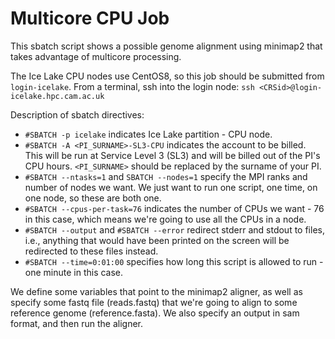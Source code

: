# Multicore CPU Job

This sbatch script shows a possible genome alignment using minimap2 that takes advantage of multicore processing.

The Ice Lake CPU nodes use CentOS8, so this job should be submitted from `login-icelake`. From a terminal, ssh into the login node:
`ssh <CRSid>@login-icelake.hpc.cam.ac.uk`

Description of sbatch directives:

- `#SBATCH -p icelake` indicates Ice Lake partition - CPU node.
- `#SBATCH -A <PI_SURNAME>-SL3-CPU` indicates the account to be billed. This will be run at Service Level 3 (SL3) and will be billed out of the PI's CPU hours. `<PI_SURNAME>` should be replaced by the surname of your PI.
- `#SBATCH --ntasks=1` and `SBATCH --nodes=1` specify the MPI ranks and number of nodes we want. We just want to run one script, one time, on one node, so these are both one.
- `#SBATCH --cpus-per-task=76` indicates the number of CPUs we want - 76 in this case, which means we're going to use all the CPUs in a node.
- `#SBATCH --output` and `#SBATCH --error` redirect stderr and stdout to files, i.e., anything that would have been printed on the screen will be redirected to these files instead.
- `#SBATCH --time=0:01:00` specifies how long this script is allowed to run - one minute in this case.

We define some variables that point to the minimap2 aligner, as well as specify some fastq file (reads.fastq) that we're going to align to some reference genome (reference.fasta). We also specify an output in sam format, and then run the aligner.
